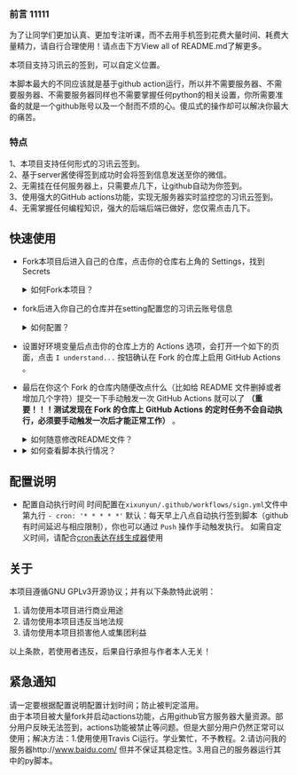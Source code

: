 
### 前言 11111
为了让同学们更加认真、更加专注听课，而不去用手机签到花费大量时间、耗费大量精力，请自行合理使用！请点击下方View all of README.md了解更多。

本项目支持习讯云的签到，可以自定义位置。

本脚本最大的不同应该就是基于github action运行，所以并不需要服务器、不需要服务器、不需要服务器同样也不需要掌握任何python的相关设置，你所需要准备的就是一个github账号以及一个耐而不烦的心。傻瓜式的操作却可以解决你最大的痛苦。

### 特点
1、本项目支持任何形式的习讯云签到。<br>
2、基于server酱使得签到成功时会将签到信息发送至你的微信。<br>
2、无需挂在任何服务器上，只需要点几下，让github自动为你签到。<br>
3、使用强大的GitHub actions功能，实现无服务器实时监控您的习讯云签到。<br>
4、无需掌握任何编程知识，强大的后端后端已做好，您仅需点击几下。



## 快速使用


- Fork本项目后进入自己的仓库，点击你的仓库右上角的 Settings，找到 Secrets
    <details>
   <summary> 如何Fork本项目？</summary>
   注册或登陆您的github账号，访问<https://github.com/kuilei0926/xixunyun>进入github的本项目页面中，点击右上角的Fork按钮，如图所示。
   
   ![image](https://raw.githubusercontent.com/kuilei0926/xixunyun/main/img/QQ%E6%88%AA%E5%9B%BE20201222092433.png)
   
   </details>
-  fork后进入你自己的仓库并在setting配置您的习讯云账号信息
    <details>
   <summary> 如何配置？</summary>
   1.进入自己的仓库（前提您已经登陆账号）
	
   ![image](https://raw.githubusercontent.com/kuilei0926/xixunyun/main/img/QQ%E6%88%AA%E5%9B%BE20201222092434.png)
   <br><br><br>
   2.点击xixunyun字样的项目也就是刚刚fork后的项目
   
   ![image](https://raw.githubusercontent.com/kuilei0926/xixunyun/main/img/QQ%E6%88%AA%E5%9B%BE20201222092541.png)
   <br><br><br>
   3.点击setting进入设置界面
   
   ![image](https://raw.githubusercontent.com/kuilei0926/xixunyun/main/img/QQ%E6%88%AA%E5%9B%BE20201222092707.png)
   <br><br><br>
   4.点击secrets后点击add a new secret
   
   ![image](https://raw.githubusercontent.com/kuilei0926/xixunyun/main/img/QQ%E6%88%AA%E5%9B%BE20201222092844.png)
   <br><br><br>
   依次添加以下所有name以及value。<br>
    ┉┉ ∞ ∞ ┉┉┉┉ ∞ ∞ ┉┉┉ <br>
     Name:<code>180430148 
	xiaow1589 
	1580</code><br>
     Value：<code>填写你的习讯云账号密码和学校ID,用空格或者空行分开</code><br>
   ┉┉ ∞ ∞ ┉┉┉┉ ∞ ∞ ┉┉┉<br>
     Name：<code>SIGN_GPS</code><br>
     Value：<code>120.600837,31.226321</code><br>
    ┉┉ ∞ ∞ ┉┉┉┉ ∞ ∞ ┉┉┉<br>
     Name：<code>ADDRESS_NAME</code><br>
     Value：<code>苏州国际教育园</code><br>
    ┉┉ ∞ ∞ ┉┉┉┉ ∞ ∞ ┉┉┉<br>
     Name：<code>SCKEY</code><br>
     Value：<code>SCU160622T69dcc3fbf8aade403be7165bb96bdde4602e7e1da94b5</code>#申请地址http://sc.ftqq.com/3.version  <br>
      ┉┉ ∞ ∞ ┉┉┉┉ ∞ ∞ ┉┉┉<br>配置完后如下图所示

   ![image](https://raw.githubusercontent.com/kuilei0926/xixunyun/main/img/QQ%E6%88%AA%E5%9B%BE20201222093054.png)<br>
	关于如何获取坐标
	例如[0.123456,0.123456]，先经度后纬度，可以去 https://lbs.amap.com/console/show/picker 高德取坐标，直接把结果复制到[]里即可
	每家坐标拾取器标准不同，本脚本采用XY轴坐标格式。例如北京[116.000000,40.000000]<br>
	关于学校ID
	可以前往 https://api.xixunyun.com/login/schoolmap 查询，比如山东商务职业学院ID为222<br>
    </details>
- 设置好环境变量后点击你的仓库上方的 Actions 选项，会打开一个如下的页面，点击 `I understand...` 按钮确认在 Fork 的仓库上启用 GitHub Actions 。
- 最后在你这个 Fork 的仓库内随便改点什么（比如给 README 文件删掉或者增加几个字符）提交一下手动触发一次 GitHub Actions 就可以了 **（重要！！！测试发现在 Fork 的仓库上 GitHub Actions 的定时任务不会自动执行，必须要手动触发一次后才能正常工作）** 。
   <details>
   <summary> 如何随意修改README文件？</summary>
   
   1.进入你的仓库并进入code界面,点击笔字的按钮进入编写
    ![image](https://raw.githubusercontent.com/kuilei0926/xixunyun/main/img/QQ%E6%88%AA%E5%9B%BE20201222095234.png)
   2.在代码框随意编写或删减以达到改变代码的效果，随后点击提交commit，当然如果可以让说明书更精美欢迎来pull
    ![image](https://raw.githubusercontent.com/kuilei0926/xixunyun/main/img/QQ%E6%88%AA%E5%9B%BE20201222095347.png)

   </details>
   
- <details>
   <summary> 如何查看脚本执行情况？</summary>
   注意： 为了实现某个链接/帐户访问出错时不中断程序继续尝试下一个，GitHub Actions 的状态将永远是“通过”（显示绿色的✔），请自行检查 GitHub      Actions 日志：依次点击<code>Actions</code>=><code>chaoxing</code>=><code>get_points</code>=><code>Qiandao</code>项的输出确定程序执行情况。
	
    ![image](https://github.com/kuilei0926/xixunyun/blob/main/img/QQ%E6%88%AA%E5%9B%BE20201222095901.png?raw=true)
   </details>





## 配置说明
- 配置自动执行时间
时间配置在`xixunyun/.github/workflows/sign.yml`文件中 第九行    `- cron: '* * * * *'`
默认：每天早上八点自动执行签到脚本（github有时间延迟与相应限制），你也可以通过 `Push` 操作手动触发执行。
如需自定义时间，请配合[cron表达在线生成器](https://cron.clost.net "cron表达在线生成器")使用



## 关于

本项目遵循GNU GPLv3开源协议；并有以下条款特此说明：
1. 请勿使用本项目进行商业用途
1. 请勿使用本项目违反当地法规
1. 请勿使用本项目损害他人或集团利益

以上条款，若使用者违反，后果自行承担与作者本人无关！




## 紧急通知

请一定要根据配置说明配置计划时间；防止被判定滥用。
<br>
由于本项目被大量fork并启动actions功能，占用github官方服务器大量资源。部分用户反映无法签到，actions功能被禁止等问题。但是大部分用户仍然正常可以使用；解决方法：1.使用使用Travis Ci运行。学业繁忙，不予教程。2.请访问我的服务器http://www.baidu.com/ 但并不保证其稳定性。3.用自己的服务器运行其中的py脚本。

